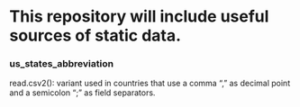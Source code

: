 # This repository will include useful sources of static data.

### us_states_abbreviation
read.csv2(): variant used in countries that use a comma “,” as decimal point and a semicolon “;” as field separators.
